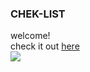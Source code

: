 ### CHEK-LIST

welcome! <br />
check it out [here](https://youthful-easley-4b3da0.netlify.app/) <br />
![](https://user-images.githubusercontent.com/72476695/110777368-28cac180-82b5-11eb-81f7-b468533479cd.png)
